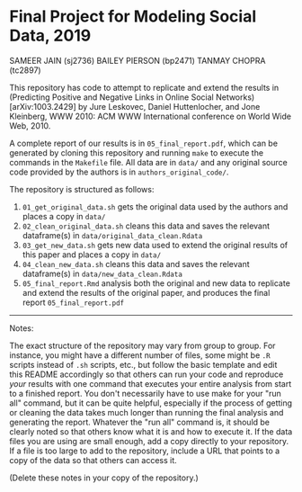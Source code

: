 # Final Project for Modeling Social Data, 2019

SAMEER JAIN (sj2736) 
BAILEY PIERSON (bp2471) 
TANMAY CHOPRA (tc2897)

This repository has code to attempt to replicate and extend the results in (Predicting Positive and Negative Links in Online Social Networks)[arXiv:1003.2429] by Jure Leskovec, Daniel Huttenlocher, and Jone Kleinberg, WWW 2010: ACM WWW International conference on World Wide Web, 2010.

A complete report of our results is in `05_final_report.pdf`, which can be generated by cloning this repository and running `make` to execute the commands in the `Makefile` file. All data are in `data/` and any original source code provided by the authors is in `authors_original_code/`.

The repository is structured as follows:

1. `01_get_original_data.sh` gets the original data used by the authors and places a copy in `data/`
2. `02_clean_original_data.sh` cleans this data and saves the relevant dataframe(s) in `data/original_data_clean.Rdata`
3. `03_get_new_data.sh` gets new data used to extend the original results of this paper and places a copy in `data/`
4. `04_clean_new_data.sh` cleans this data and saves the relevant dataframe(s) in `data/new_data_clean.Rdata`
5. `05_final_report.Rmd` analysis both the original and new data to replicate and extend the results of the original paper, and produces the final report `05_final_report.pdf`

----

Notes:

The exact structure of the repository may vary from group to group. For instance, you might have a different number of files, some might be `.R` scripts instead of `.sh` scripts, etc., but follow the basic template and edit this README accordingly so that others can run your code and reproduce _your_ results with one command that executes your entire analysis from start to a finished report. You don't necessarily have to use make for your "run all" command, but it can be quite helpful, especially if the process of getting or cleaning the data takes much longer than running the final analysis and generating the report. Whatever the "run all" command is, it should be clearly noted so that others know what it is and how to execute it. If the data files you are using are small enough, add a copy directly to your repository. If a file is too large to add to the repository, include a URL that points to a copy of the data so that others can access it. 

(Delete these notes in your copy of the repository.)
